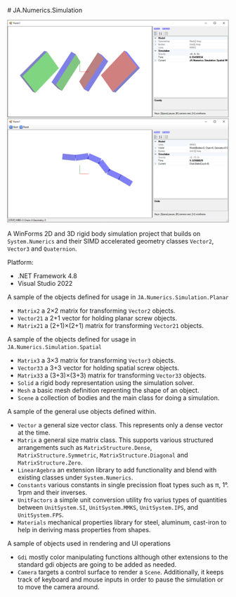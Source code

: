 ﻿﻿# JA.Numerics.Simulation

![scr1](2022-01-21-23_33_51-Form1.png)
![scr2](2022-01-25-09_22_26-Form1.png)

A WinForms 2D and 3D rigid body simulation project that builds on `System.Numerics` and their SIMD accelerated geometry classes
`Vector2`, `Vector3` and `Quaternion`.

Platform:

- .NET Framework 4.8
- Visual Studio 2022

A sample of the objects defined for usage in `JA.Numerics.Simulation.Planar`

- `Matrix2` a 2×2 matrix for transforming `Vector2` objects.
- `Vector21` a 2+1 vector for holding planar screw objects.
- `Matrix21` a (2+1)×(2+1) matrix for transforming `Vector21` objects.

A sample of the objects defined for usage in `JA.Numerics.Simulation.Spatial`

- `Matrix3` a 3×3 matrix for transforming `Vector3` objects.
- `Vector33` a 3+3 vector for holding spatial screw objects.
- `Matrix33` a (3+3)×(3+3) matrix for transforming `Vector33` objects.
- `Solid` a rigid body representation using the simulation solver.
- `Mesh` a basic mesh definition reprenting the shape of an object.
- `Scene` a collection of bodies and the main class for doing a simulation.

A sample of the general use objects defined within.

- `Vector` a general size vector class. This represents only a dense vector at the time.
- `Matrix` a general size matrix class. This supports various structured arrangements such as `MatrixStructure.Dense`, `MatrixStructure.Symmetric`, `MatrixStructure.Diagonal` and `MatrixStructure.Zero`.
- `LinearAgebra` an extension library to add functionality and blend with existing classes under `System.Numerics`.
- `Constants` various constants in single precission float types such as π, 1°. 1rpm and their inverses.
- `UnitFactors` a simple unit conversion utility fro varius types of quantities between `UnitSystem.SI`, `UnitSystem.MMKS`, `UnitSystem.IPS`, and `UnitSystem.FPS`.
- `Materials` mechanical properties library for steel, aluminum, cast-iron to help in deriving mass properties from shapes.

A sample of objects used in rendering and UI operations

- `Gdi` mostly color manipulating functions although other extensions to the standard gdi objects are going to be added as needed.
- `Camera` targets a control surface to render a `Scene`. Additionally, it keeps track of keyboard and mouse inputs in order to pause the simulation or to move the camera around.
